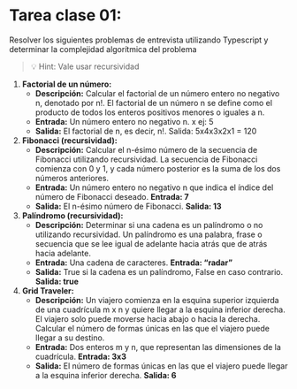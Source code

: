 # Tarea clase 01: 

Resolver los siguientes problemas de entrevista utilizando Typescript y determinar la complejidad algorítmica del problema

> 💡 Hint: Vale usar recursividad 

1. **Factorial de un número:**
    - **Descripción:** Calcular el factorial de un número entero no negativo n, denotado por n!. El factorial de un número n se define como el producto de todos los enteros positivos menores o iguales a n.
    - **Entrada:** Un número entero no negativo n. x ej: 5
    - **Salida:** El factorial de n, es decir, n!. Salida: 5x4x3x2x1 = 120
2. **Fibonacci (recursividad):**
    - **Descripción:** Calcular el n-ésimo número de la secuencia de Fibonacci utilizando recursividad. La secuencia de Fibonacci comienza con 0 y 1, y cada número posterior es la suma de los dos números anteriores.
    - **Entrada:** Un número entero no negativo n que indica el índice del número de Fibonacci deseado. **Entrada: 7**
    - **Salida:** El n-ésimo número de Fibonacci. **Salida: 13**
3. **Palíndromo (recursividad):**
    - **Descripción:** Determinar si una cadena es un palíndromo o no utilizando recursividad. Un palíndromo es una palabra, frase o secuencia que se lee igual de adelante hacia atrás que de atrás hacia adelante.
    - **Entrada:** Una cadena de caracteres. **Entrada: “radar”**
    - **Salida:** True si la cadena es un palíndromo, False en caso contrario. **Salida: true**
4. **Grid Traveler:**
    - **Descripción:** Un viajero comienza en la esquina superior izquierda de una cuadrícula m x n y quiere llegar a la esquina inferior derecha. El viajero solo puede moverse hacia abajo o hacia la derecha. Calcular el número de formas únicas en las que el viajero puede llegar a su destino.
    - **Entrada:** Dos enteros m y n, que representan las dimensiones de la cuadrícula. **Entrada: 3x3**
    - **Salida:** El número de formas únicas en las que el viajero puede llegar a la esquina inferior derecha. **Salida: 6**